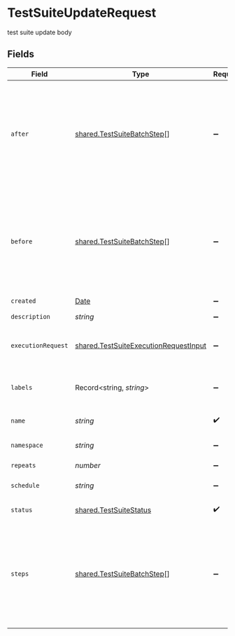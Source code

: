 # TestSuiteUpdateRequest

test suite update body


## Fields

| Field                                                                                                 | Type                                                                                                  | Required                                                                                              | Description                                                                                           | Example                                                                                               |
| ----------------------------------------------------------------------------------------------------- | ----------------------------------------------------------------------------------------------------- | ----------------------------------------------------------------------------------------------------- | ----------------------------------------------------------------------------------------------------- | ----------------------------------------------------------------------------------------------------- |
| `after`                                                                                               | [shared.TestSuiteBatchStep](../../../sdk/models/shared/testsuitebatchstep.md)[]                       | :heavy_minus_sign:                                                                                    | Run these batch steps after whole suite                                                               | [<br/>{<br/>"stopOnFailure": true,<br/>"execute": [<br/>{<br/>"test": "example-test"<br/>}<br/>]<br/>}<br/>] |
| `before`                                                                                              | [shared.TestSuiteBatchStep](../../../sdk/models/shared/testsuitebatchstep.md)[]                       | :heavy_minus_sign:                                                                                    | Run these batch steps before whole suite                                                              | [<br/>{<br/>"stopOnFailure": true,<br/>"execute": [<br/>{<br/>"test": "example-test"<br/>}<br/>]<br/>}<br/>] |
| `created`                                                                                             | [Date](https://developer.mozilla.org/en-US/docs/Web/JavaScript/Reference/Global_Objects/Date)         | :heavy_minus_sign:                                                                                    | N/A                                                                                                   |                                                                                                       |
| `description`                                                                                         | *string*                                                                                              | :heavy_minus_sign:                                                                                    | N/A                                                                                                   | collection of tests                                                                                   |
| `executionRequest`                                                                                    | [shared.TestSuiteExecutionRequestInput](../../../sdk/models/shared/testsuiteexecutionrequestinput.md) | :heavy_minus_sign:                                                                                    | test suite execution request body                                                                     |                                                                                                       |
| `labels`                                                                                              | Record<string, *string*>                                                                              | :heavy_minus_sign:                                                                                    | test suite labels                                                                                     | {<br/>"env": "prod",<br/>"app": "backend"<br/>}                                                       |
| `name`                                                                                                | *string*                                                                                              | :heavy_check_mark:                                                                                    | object name                                                                                           | name                                                                                                  |
| `namespace`                                                                                           | *string*                                                                                              | :heavy_minus_sign:                                                                                    | object kubernetes namespace                                                                           | testkube                                                                                              |
| `repeats`                                                                                             | *number*                                                                                              | :heavy_minus_sign:                                                                                    | N/A                                                                                                   | 1                                                                                                     |
| `schedule`                                                                                            | *string*                                                                                              | :heavy_minus_sign:                                                                                    | schedule to run test suite                                                                            | * * * * *                                                                                             |
| `status`                                                                                              | [shared.TestSuiteStatus](../../../sdk/models/shared/testsuitestatus.md)                               | :heavy_check_mark:                                                                                    | test suite status                                                                                     |                                                                                                       |
| `steps`                                                                                               | [shared.TestSuiteBatchStep](../../../sdk/models/shared/testsuitebatchstep.md)[]                       | :heavy_minus_sign:                                                                                    | Batch steps to run                                                                                    | [<br/>{<br/>"stopOnFailure": true,<br/>"execute": [<br/>{<br/>"test": "example-test"<br/>}<br/>]<br/>}<br/>] |